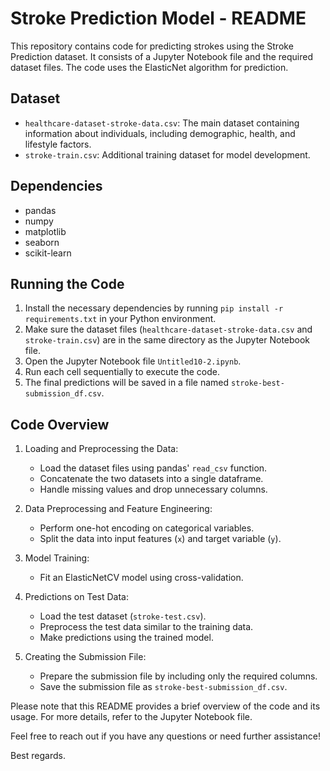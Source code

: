 # Stroke Prediction Model - README

This repository contains code for predicting strokes using the Stroke Prediction dataset. It consists of a Jupyter Notebook file and the required dataset files. The code uses the ElasticNet algorithm for prediction.

## Dataset
- `healthcare-dataset-stroke-data.csv`: The main dataset containing information about individuals, including demographic, health, and lifestyle factors.
- `stroke-train.csv`: Additional training dataset for model development.

## Dependencies
- pandas
- numpy
- matplotlib
- seaborn
- scikit-learn

## Running the Code
1. Install the necessary dependencies by running `pip install -r requirements.txt` in your Python environment.
2. Make sure the dataset files (`healthcare-dataset-stroke-data.csv` and `stroke-train.csv`) are in the same directory as the Jupyter Notebook file.
3. Open the Jupyter Notebook file `Untitled10-2.ipynb`.
4. Run each cell sequentially to execute the code.
5. The final predictions will be saved in a file named `stroke-best-submission_df.csv`.

## Code Overview
1. Loading and Preprocessing the Data:
   - Load the dataset files using pandas' `read_csv` function.
   - Concatenate the two datasets into a single dataframe.
   - Handle missing values and drop unnecessary columns.

2. Data Preprocessing and Feature Engineering:
   - Perform one-hot encoding on categorical variables.
   - Split the data into input features (`x`) and target variable (`y`).

3. Model Training:
   - Fit an ElasticNetCV model using cross-validation.

4. Predictions on Test Data:
   - Load the test dataset (`stroke-test.csv`).
   - Preprocess the test data similar to the training data.
   - Make predictions using the trained model.

5. Creating the Submission File:
   - Prepare the submission file by including only the required columns.
   - Save the submission file as `stroke-best-submission_df.csv`.

Please note that this README provides a brief overview of the code and its usage. For more details, refer to the Jupyter Notebook file.

Feel free to reach out if you have any questions or need further assistance!

Best regards.
